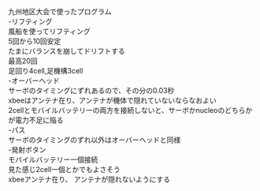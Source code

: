 九州地区大会で使ったプログラム  <br>
-リフティング  <br>
 風船を使ってリフティング  <br>
 5回から10回安定  <br>
 たまにバランスを崩してドリフトする  <br>
 最高20回  <br>
 足回り4cell,足機構3cell  <br>
-オーバーヘッド  <br>
 サーボのタイミングにずれあるので、その分の0.03秒  <br>
 xbeeはアンテナ在り、アンテナが機体で隠れていないならなおよい  <br>
 2cellとモバイルバッテリーの両方を接続しないと、サーボかnucleoのどちらかが電力不足に陥る  <br>
-パス  <br>
 サーボのタイミングのずれ以外はオーバーヘッドと同様  <br>
-発射ボタン  <br>
 モバイルバッテリー一個接続  <br>
 見た感じ2cell一個とかでもよさそう  <br>
 xbeeアンテナ在り、 アンテナが隠れないようにする  <br>
